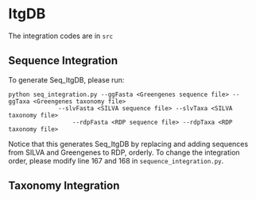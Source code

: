 # ItgDB
The integration codes are in ```src```

## Sequence Integration
To generate Seq_ItgDB, please run:
```
python seq_integration.py --ggFasta <Greengenes sequence file> --ggTaxa <Greengenes taxonomy file>
			  --slvFasta <SILVA sequence file> --slvTaxa <SILVA taxonomy file>
		          --rdpFasta <RDP sequence file> --rdpTaxa <RDP taxonomy file> 
```
Notice that this generates Seq_ItgDB by replacing and adding sequences from SILVA and Greengenes to RDP, orderly.
To change the integration order, please modify line 167 and 168 in ```sequence_integration.py```.

## Taxonomy Integration
